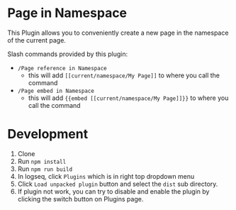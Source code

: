 # Page in Namespace

This Plugin allows you to conveniently create a new page in the namespace of the current page.

Slash commands provided by this plugin:
-  `/Page reference in Namespace`
   -  this will add `[[current/namespace/My Page]]` to where you call the command
-  `/Page embed in Namespace`
   - this will add `{{embed [[current/namespace/My Page]]}}` to where you call the command


# Development
1. Clone
2. Run `npm install`
3. Run `npm run build`
4. In logseq, click `Plugins` which is in right top dropdown menu
5. Click `Load unpacked plugin` button and select the `dist` sub directory.
6. If plugin not work, you can try to disable and enable the plugin by clicking the switch button on Plugins page.
